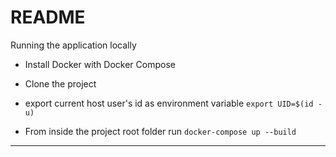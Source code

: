 # README

Running the application locally

* Install Docker with Docker Compose

* Clone the project

* export current host user's id as environment variable
  `export UID=$(id -u)`

* From inside the project root folder run `docker-compose up --build`
---

